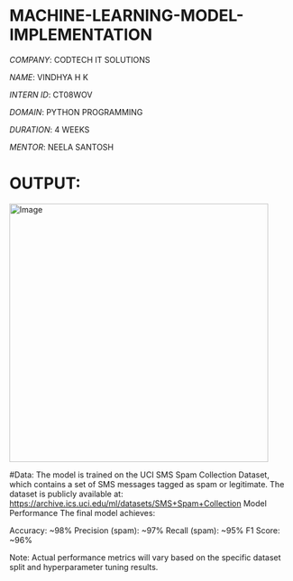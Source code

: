 # MACHINE-LEARNING-MODEL-IMPLEMENTATION

*COMPANY*: CODTECH IT SOLUTIONS

*NAME*: VINDHYA H K

*INTERN ID*: CT08WOV

*DOMAIN*: PYTHON PROGRAMMING

*DURATION*: 4 WEEKS

*MENTOR*: NEELA SANTOSH


# OUTPUT:
<img width="459" alt="Image" src="https://github.com/user-attachments/assets/ca90e9bd-2133-4ac4-8b2a-cf7f6e7790c0" />


#Data: 
The model is trained on the UCI SMS Spam Collection Dataset, which contains a set of SMS messages tagged as spam or legitimate. The dataset is publicly available at: https://archive.ics.uci.edu/ml/datasets/SMS+Spam+Collection
Model Performance
The final model achieves:

Accuracy: ~98%
Precision (spam): ~97%
Recall (spam): ~95%
F1 Score: ~96%

Note: Actual performance metrics will vary based on the specific dataset split and hyperparameter tuning results.
